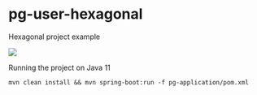 # pg-user-hexagonal
Hexagonal project example

<img src="https://i.imgur.com/D3JoUhg.png"/>

Running the project on Java 11

```
mvn clean install && mvn spring-boot:run -f pg-application/pom.xml
```
